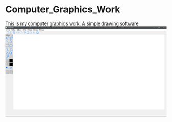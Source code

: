 # Computer_Graphics_Work
This is my computer graphics work. A simple drawing software
![](https://raw.githubusercontent.com/nekomiao123/pic/master/img/UI.png)
